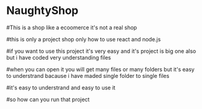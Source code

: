 # NaughtyShop

#This is a shop like a ecoomerce it's not a real shop 

#this is only a project shop only how to use react and node.js 

#if you want to use this project it's very easy and it's project is big one also but i have coded very understanding files 

#when you can open it you will get many files or many folders but it's easy to understrand bacause i have maded single folder to single files

#it's easy to understrand and easy to use it

#so how can you run that project 
